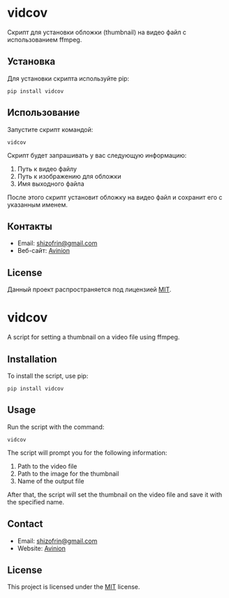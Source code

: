# vidcov

Скрипт для установки обложки (thumbnail) на видео файл с использованием ffmpeg.

## Установка

Для установки скрипта используйте pip:

```
pip install vidcov
```

## Использование

Запустите скрипт командой:

```
vidcov
```

Скрипт будет запрашивать у вас следующую информацию:

1. Путь к видео файлу
2. Путь к изображению для обложки
3. Имя выходного файла

После этого скрипт установит обложку на видео файл и сохранит его с указанным именем.

## Контакты

- Email: shizofrin@gmail.com
- Веб-сайт: [Avinion](https://x.com/Lanaev0li)

## License

Данный проект распространяется под лицензией [MIT](LICENSE).

# vidcov

A script for setting a thumbnail on a video file using ffmpeg.

## Installation

To install the script, use pip:

```
pip install vidcov
```

## Usage

Run the script with the command:

```
vidcov
```

The script will prompt you for the following information:

1. Path to the video file
2. Path to the image for the thumbnail
3. Name of the output file

After that, the script will set the thumbnail on the video file and save it with the specified name.

## Contact

- Email: shizofrin@gmail.com
- Website: [Avinion](https://x.com/Lanaev0li)

## License

This project is licensed under the [MIT](LICENSE) license.